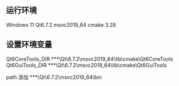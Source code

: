 ## 运行环境
Windows 11
Qt6.7.2 msvc2019_64
cmake 3.28

## 设置环境变量
Qt6CoreTools_DIR ***\Qt\6.7.2\msvc2019_64\lib\cmake\Qt6CoreTools
Qt6GuiTools_DIR  ***\Qt\6.7.2\msvc2019_64\lib\cmake\Qt6GuiTools

path 添加 ***\Qt\6.7.2\msvc2019_64\bin
